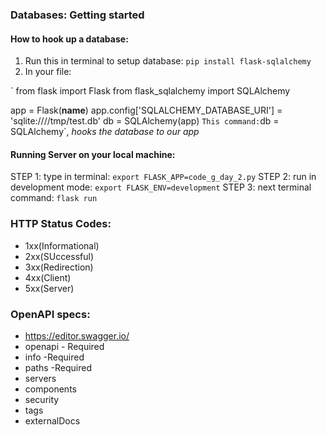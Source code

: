### Databases: Getting started
#### How to hook up a database:
1) Run this in terminal to setup database: `pip install flask-sqlalchemy`
2) In your file:

`
from flask import Flask
from flask_sqlalchemy import SQLAlchemy

app = Flask(__name__)
app.config['SQLALCHEMY_DATABASE_URI'] = 'sqlite:////tmp/test.db'
db = SQLAlchemy(app)
`
This command: `db = SQLAlchemy`,  _hooks the database to our app_
#### Running Server on your local machine:
 STEP 1: type in terminal:
  `export FLASK_APP=code_g_day_2.py`
  STEP 2: run in development mode:
  `export FLASK_ENV=development`
  STEP 3: next terminal command:
  `flask run`


### HTTP Status Codes:
* 1xx(Informational)
* 2xx(SUccessful)
* 3xx(Redirection)
* 4xx(Client)
* 5xx(Server)

### OpenAPI specs:
* https://editor.swagger.io/
* openapi - Required
* info -Required
* paths -Required
* servers
* components
* security
* tags
* externalDocs
